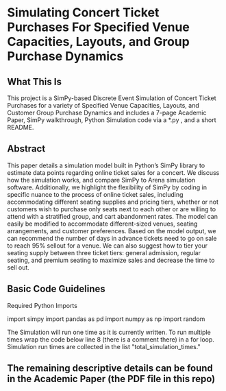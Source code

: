 # Simulating Concert Ticket Purchases For Specified Venue Capacities, Layouts, and Group Purchase Dynamics

## What This Is
This project is a SimPy-based Discrete Event Simulation of Concert Ticket Purchases for a variety of Specified Venue Capacities, Layouts, and Customer Group Purchase Dynamics and includes a 7-page Academic Paper, SimPy walkthrough, Python Simulation code via a *.py , and a short README. 

## Abstract
This paper details a simulation model built in Python’s SimPy library to estimate data points
regarding online ticket sales for a concert. We discuss how the simulation works, and compare
SimPy to Arena simulation software. Additionally, we highlight the flexibility of SimPy by coding
in specific nuance to the process of online ticket sales, including accommodating different seating
supplies and pricing tiers, whether or not customers wish to purchase only seats next to each
other or are willing to attend with a stratified group, and cart abandonment rates. The model
can easily be modified to accommodate different-sized venues, seating arrangements, and customer
preferences. Based on the model output, we can recommend the number of days in advance tickets
need to go on sale to reach 95% sellout for a venue. We can also suggest how to tier your seating
supply between three ticket tiers: general admission, regular seating, and premium seating to
maximize sales and decrease the time to sell out.

## Basic Code Guidelines
Required Python Imports

import simpy
import pandas as pd
import numpy as np
import random

The Simulation will run one time as it is currently written. To run multiple times wrap the code below line 8 (there is a comment there) in a for loop. Simulation run times are collected in the list "total_simulation_times."

## The remaining descriptive details can be found in the Academic Paper (the PDF file in this repo)
